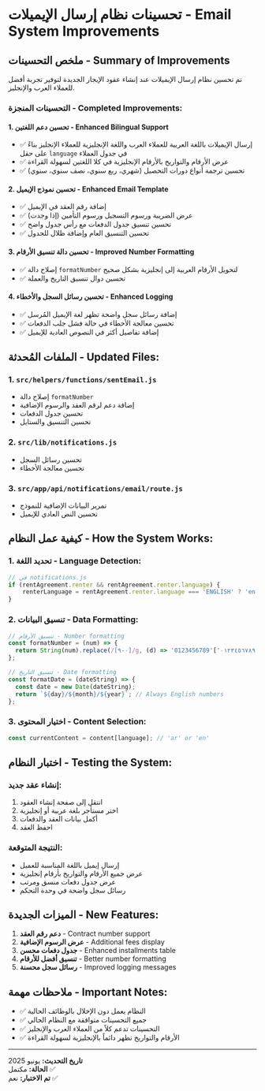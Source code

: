 # تحسينات نظام إرسال الإيميلات - Email System Improvements

## ملخص التحسينات - Summary of Improvements

تم تحسين نظام إرسال الإيميلات عند إنشاء عقود الإيجار الجديدة لتوفير تجربة أفضل للعملاء العرب والإنجليز.

### التحسينات المنجزة - Completed Improvements:

#### 1. تحسين دعم اللغتين - Enhanced Bilingual Support
- ✅ إرسال الإيميلات باللغة العربية للعملاء العرب واللغة الإنجليزية للعملاء الإنجليز بناءً على حقل `language` في جدول العملاء
- ✅ عرض الأرقام والتواريخ بالأرقام الإنجليزية في كلا اللغتين لسهولة القراءة
- ✅ تحسين ترجمة أنواع دورات التحصيل (شهري، ربع سنوي، نصف سنوي، سنوي)

#### 2. تحسين نموذج الإيميل - Enhanced Email Template
- ✅ إضافة رقم العقد في الإيميل
- ✅ عرض الضريبة ورسوم التسجيل ورسوم التأمين (إذا وجدت)
- ✅ تحسين تنسيق جدول الدفعات مع رأس جدول واضح
- ✅ تحسين التنسيق العام وإضافة ظلال للجدول

#### 3. تحسين دالة تنسيق الأرقام - Improved Number Formatting
- ✅ إصلاح دالة `formatNumber` لتحويل الأرقام العربية إلى إنجليزية بشكل صحيح
- ✅ تحسين دوال تنسيق التاريخ والعملة

#### 4. تحسين رسائل السجل والأخطاء - Enhanced Logging
- ✅ إضافة رسائل سجل واضحة تظهر لغة الإيميل المُرسل
- ✅ تحسين معالجة الأخطاء في حالة فشل جلب الدفعات
- ✅ إضافة تفاصيل أكثر في النصوص العادية للإيميل

## الملفات المُحدثة - Updated Files:

### 1. `src/helpers/functions/sentEmail.js`
- إصلاح دالة `formatNumber`
- إضافة دعم لرقم العقد والرسوم الإضافية
- تحسين جدول الدفعات
- تحسين التنسيق والستايل

### 2. `src/lib/notifications.js`
- تحسين رسائل السجل
- تحسين معالجة الأخطاء

### 3. `src/app/api/notifications/email/route.js`
- تمرير البيانات الإضافية للنموذج
- تحسين النص العادي للإيميل

## كيفية عمل النظام - How the System Works:

### 1. تحديد اللغة - Language Detection:
```javascript
// في notifications.js
if (rentAgreement.renter && rentAgreement.renter.language) {
    renterLanguage = rentAgreement.renter.language === 'ENGLISH' ? 'en' : 'ar';
}
```

### 2. تنسيق البيانات - Data Formatting:
```javascript
// تنسيق الأرقام - Number formatting
const formatNumber = (num) => {
  return String(num).replace(/[٠-٩]/g, (d) => '0123456789'['٠١٢٣٤٥٦٧٨٩'.indexOf(d)]);
};

// تنسيق التاريخ - Date formatting
const formatDate = (dateString) => {
  const date = new Date(dateString);
  return `${day}/${month}/${year}`; // Always English numbers
};
```

### 3. اختيار المحتوى - Content Selection:
```javascript
const currentContent = content[language]; // 'ar' or 'en'
```

## اختبار النظام - Testing the System:

### إنشاء عقد جديد:
1. انتقل إلى صفحة إنشاء العقود
2. اختر مستأجر بلغة عربية أو إنجليزية
3. أكمل بيانات العقد والدفعات
4. احفظ العقد

### النتيجة المتوقعة:
- إرسال إيميل باللغة المناسبة للعميل
- عرض جميع الأرقام والتواريخ بأرقام إنجليزية
- عرض جدول دفعات منسق ومرتب
- رسائل سجل واضحة في وحدة التحكم

## الميزات الجديدة - New Features:

1. **دعم رقم العقد** - Contract number support
2. **عرض الرسوم الإضافية** - Additional fees display
3. **جدول دفعات محسن** - Enhanced installments table
4. **تنسيق أفضل للأرقام** - Better number formatting
5. **رسائل سجل محسنة** - Improved logging messages

## ملاحظات مهمة - Important Notes:

- ✅ النظام يعمل دون الإخلال بالوظائف الحالية
- ✅ جميع التحسينات متوافقة مع النظام الحالي
- ✅ التحسينات تدعم كلاً من العملاء العرب والإنجليز
- ✅ الأرقام والتواريخ تظهر دائماً بالإنجليزية لسهولة القراءة

---

**تاريخ التحديث:** يونيو 2025  
**الحالة:** مكتمل ✅  
**تم الاختبار:** نعم ✅
